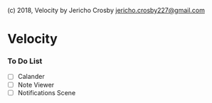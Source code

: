 (c) 2018, Velocity by Jericho Crosby <jericho.crosby227@gmail.com>

# Velocity

### To Do List
* [ ] Calander
* [ ] Note Viewer
* [ ] Notifications Scene
